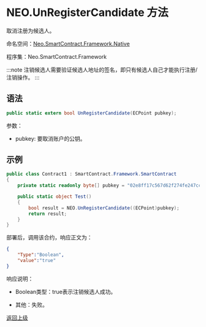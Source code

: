 # NEO.UnRegisterCandidate 方法

取消注册为候选人。

命名空间：[Neo.SmartContract.Framework.Native](../../native/index.md)

程序集：Neo.SmartContract.Framework

:::note
 注销候选人需要验证候选人地址的签名，即只有候选人自己才能执行注册/注销操作。
:::

## 语法

```cs
public static extern bool UnRegisterCandidate(ECPoint pubkey);
```

参数：

- pubkey: 要取消账户的公钥。

## 示例

```cs
public class Contract1 : SmartContract.Framework.SmartContract
{
    private static readonly byte[] pubkey = "02e8ff17c567d62f274fe247cc884a2a6cd3b8fd0d779a8c5856289a560accacb4".HexToBytes();

    public static object Test()
    {
        bool result = NEO.UnRegisterCandidate((ECPoint)pubkey);
        return result;
    }
}
```

部署后，调用该合约，响应正文为：

```json
{
	"Type":"Boolean",
	"value":"true"
}
```

响应说明：

- Boolean类型：true表示注销候选人成功。

- 其他：失败。

[返回上级](index.md)